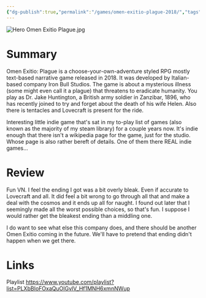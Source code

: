 ```yaml
---
{"dg-publish":true,"permalink":"/games/omen-exitio-plague-2018/","tags":["games","LP"],"created":"2023-12-08","updated":"2025-06-03"}
---
```



![Hero Omen Exitio Plague.jpg](/img/user/Attachments/Hero%20Omen%20Exitio%20Plague.jpg)

# Summary

Omen Exitio: Plague is a choose-your-own-adventure styled RPG mostly text-based narrative game released in 2018. It was developed by Italian-based company Iron Bull Studios. The game is about a mysterious illness (some might even call it a plague) that threatens to eradicate humanity. You play as Dr. Jake Huntington, a British army soldier in Zanzibar, 1896, who has recently joined to try and forget about the death of his wife Helen. Also there is tentacles and Lovecraft is present for the ride.

Interesting little indie game that's sat in my to-play list of games (also known as the majority of my steam library) for a couple years now. It's indie enough that there isn't a wikipedia page for the game, just for the studio. Whose page is also rather bereft of details. One of them there REAL indie games...

# Review

Fun VN. I feel the ending I got was a bit overly bleak. Even if accurate to Lovecraft and all. It did feel a bit wrong to go through all that and make a deal with the cosmos and it ends up all for naught. I found out later that I seemingly made all the worst possible choices, so that's fun. I suppose I would rather get the bleakest ending than a middling one.

I do want to see what else this company does, and there should be another Omen Exitio coming in the future. We'll have to pretend that ending didn't happen when we get there.

# Links

Playlist https://www.youtube.com/playlist?list=PLXbBIoFOxaQuOIGvlV_Hf1MNH6xmnNWup
